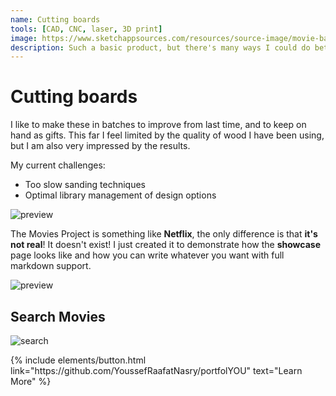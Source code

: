 ```yaml
---
name: Cutting boards
tools: [CAD, CNC, laser, 3D print]
image: https://www.sketchappsources.com/resources/source-image/movie-badges-jurajjurik.png
description: Such a basic product, but there's many ways I could do better.
---
```


# Cutting boards

I like to make these in batches to improve from last time, and to keep on hand as gifts. This far I feel limited by the quality of wood I have been using, but I am also very impressed by the results.

My current challenges:
- Too slow sanding techniques
- Optimal library management of design options

![preview](https://www.imgur.com/hgL3LCC.jpg)

The Movies Project is something like **Netflix**, the only difference is that **it's not real**! It doesn't exist! I just created it to demonstrate how the **showcase** page looks like and how you can write whatever you want with full markdown support.

![preview](https://www.sketchappsources.com/resources/source-image/we-were-soldiers-landing-page-dbruggisser.jpg)

## Search Movies

![search](https://www.sketchappsources.com/resources/source-image/microsoft-windows-10-virtual-keyboard-diogo-sousa.png)

<p class="text-center">
{% include elements/button.html link="https://github.com/YoussefRaafatNasry/portfolYOU" text="Learn More" %}
</p>